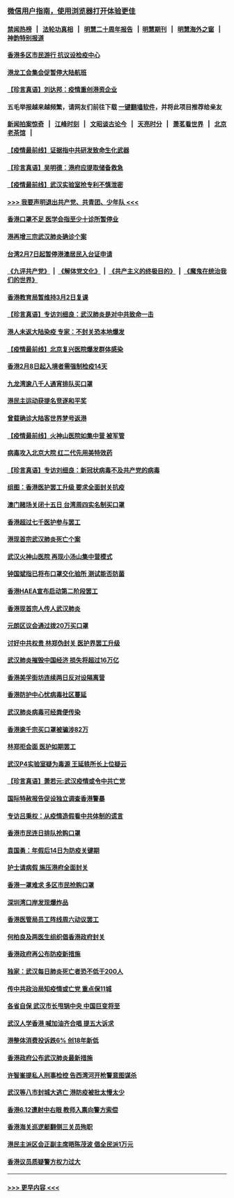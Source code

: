 ### [微信用户指南，使用浏览器打开体验更佳](https://github.com/gfw-breaker/banned-news1/blob/master/indexes/wechat-guide.md?t=0)
#### [禁闻热榜](热点新闻.md?t=0)  &nbsp;&nbsp;|&nbsp;&nbsp; [法轮功真相](https://github.com/gfw-breaker/truth/blob/master/README.md?t=0) &nbsp;&nbsp;|&nbsp;&nbsp; [明慧二十周年报告](https://github.com/gfw-breaker/mh-reports/blob/master/README.md?t=0) &nbsp;&nbsp;|&nbsp;&nbsp;[明慧期刊](https://github.com/gfw-breaker/mh-qikan) &nbsp;&nbsp;|&nbsp;&nbsp; [明慧海外之窗](https://github.com/gfw-breaker/mh-news/blob/master/README.md?t=0) &nbsp;&nbsp;|&nbsp;&nbsp; [神韵特别报道](https://github.com/gfw-breaker/mh-news/blob/master/shenyun.md?t=0)
#### [香港多区市民游行 抗议设检疫中心](../pages/nsc415/n11856866.md?t=02100922) 
#### [港龙工会集会促暂停大陆航班](../pages/nsc415/n11856840.md?t=02100922) 
#### [【珍言真语】刘达邦：疫情重创港资企业](../pages/nsc415/n11854274.md?t=02100922) 
#### 五毛举报越来越频繁，请网友们前往下载 [一键翻墙软件](https://github.com/gfw-breaker/ssr-accounts)，并将此项目推荐给亲友
#### [新闻拍案惊奇](https://github.com/gfw-breaker/banned-news1/blob/master/pages/link4.md) &nbsp;&nbsp;|&nbsp;&nbsp; [江峰时刻](https://github.com/gfw-breaker/banned-news1/blob/master/pages/link4.md) &nbsp;&nbsp;|&nbsp;&nbsp; [文昭谈古论今](https://github.com/gfw-breaker/banned-news1/blob/master/pages/link4.md) &nbsp;&nbsp;|&nbsp;&nbsp; [天亮时分](https://github.com/gfw-breaker/banned-news1/blob/master/pages/link4.md) &nbsp;&nbsp;|&nbsp;&nbsp; [萧茗看世界](https://github.com/gfw-breaker/banned-news1/blob/master/pages/link4.md) &nbsp;&nbsp;|&nbsp;&nbsp; [北京老茶馆](https://github.com/gfw-breaker/banned-news1/blob/master/pages/link4.md) &nbsp;&nbsp;|&nbsp;&nbsp; 
#### [【疫情最前线】证据指中共研发致命生化武器](../pages/nsc415/n11853087.md?t=02100922) 
#### [【珍言真语】吴明德：港府应提取储备救急](../pages/nsc415/n11852734.md?t=02100922) 
#### [【疫情最前线】武汉实验室抢专利不慎泄密](../pages/nsc415/n11850310.md?t=02100922) 
#### [>>> 我要声明退出共产党、共青团、少年队 <<<](https://github.com/begood0513/goodnews/blob/master/quit/letter.md) 
#### [香港口罩不足 医学会指至少十诊所暂停业](../pages/nsc415/n11850301.md?t=02100922) 
#### [港再增三宗武汉肺炎确诊个案](../pages/nsc415/n11850328.md?t=02100922) 
#### [台湾2月7日起暂停港澳居民入台证申请](../pages/nsc415/n11850304.md?t=02100922) 
#### [《九评共产党》](https://github.com/begood0513/9ping.md/blob/master/README.md) &nbsp;|&nbsp; [《解体党文化》](../../../../jtdwh.md/blob/master/README.md)  &nbsp;|&nbsp; [《共产主义的终极目的》](../../../../gczydzjmd.md/blob/master/README.md) &nbsp;|&nbsp; [《魔鬼在统治我们的世界》](../../../../mgztzwmdsj.md/blob/master/README.md) 
#### [香港教育局暂维持3月2日复课](../pages/nsc415/n11850260.md?t=02100922) 
#### [【珍言真语】专访刘细良：武汉肺炎是对中共致命一击](../pages/nsc415/n11849934.md?t=02100922) 
#### [港人未返大陆染疫 专家：不封关恐本地爆发](../pages/nsc415/n11848021.md?t=02100922) 
#### [【疫情最前线】北京复兴医院爆发群体感染](../pages/nsc415/n11847626.md?t=02100922) 
#### [香港2月8日起入境者需强制检疫14天](../pages/nsc415/n11847658.md?t=02100922) 
#### [九龙湾逾八千人通宵排队买口罩](../pages/nsc415/n11847647.md?t=02100922) 
#### [港民主运动获提名竞逐和平奖](../pages/nsc415/n11847633.md?t=02100922) 
#### [曾载确诊大陆客世界梦号返港](../pages/nsc415/n11847608.md?t=02100922) 
#### [【疫情最前线】火神山医院如集中营 被军管](../pages/nsc415/n11847524.md?t=02100922) 
#### [病毒攻入北京大院 红二代先用美特效药](../pages/nsc415/n11847427.md?t=02100922) 
#### [【珍言真语】专访刘细良：新冠状病毒不及共产党的病毒](../pages/nsc415/n11847164.md?t=02100922) 
#### [组图：香港医护罢工升级 要求全面封关抗疫](../pages/nsc415/n11844107.md?t=02100922) 
#### [澳门赌场关闭十五日 台湾周四实名制买口罩](../pages/nsc415/n11845083.md?t=02100922) 
#### [香港超过七千医护参与罢工](../pages/nsc415/n11845051.md?t=02100922) 
#### [港现首宗武汉肺炎死亡个案](../pages/nsc415/n11844998.md?t=02100922) 
#### [武汉火神山医院 再现小汤山集中营模式](../pages/nsc415/n11844763.md?t=02100922) 
#### [钟国斌指已将布口罩交化验所 测试能否防菌](../pages/nsc415/n11842783.md?t=02100922) 
#### [香港HAEA宣布启动第二阶段罢工](../pages/nsc415/n11842723.md?t=02100922) 
#### [香港现首宗人传人武汉肺炎](../pages/nsc415/n11842766.md?t=02100922) 
#### [元朗区议会通过拨20万买口罩](../pages/nsc415/n11842754.md?t=02100922) 
#### [讨好中共权贵 林郑伪封关 医护界罢工升级](../pages/nsc415/n11842359.md?t=02100922) 
#### [武汉肺炎摧毁中国经济 损失将超过16万亿](../pages/nsc415/n11839723.md?t=02100922) 
#### [香港美孚街坊连续两日反对设隔离营](../pages/nsc415/n11839962.md?t=02100922) 
#### [香港防护中心忧病毒社区蔓延](../pages/nsc415/n11839933.md?t=02100922) 
#### [武汉肺炎病毒可经粪便传染](../pages/nsc415/n11839939.md?t=02100922) 
#### [香港逾千宗买口罩被骗涉82万](../pages/nsc415/n11839914.md?t=02100922) 
#### [林郑拒会面 医护如期罢工](../pages/nsc415/n11839892.md?t=02100922) 
#### [武汉P4实验室疑为毒源 王延轶所长上位疑云](../pages/nsc415/n11835543.md?t=02100922) 
#### [【珍言真语】萧若元:武汉疫情或令中共亡党](../pages/nsc415/n11829394.md?t=02100922) 
#### [国际特赦报告促设独立调查香港警暴](../pages/nsc415/n11833845.md?t=02100922) 
#### [专访吕秉权：从疫情造假看中共体制的谎言](../pages/nsc415/n11833813.md?t=02100922) 
#### [香港市民连日排队抢购口罩](../pages/nsc415/n11833794.md?t=02100922) 
#### [袁国勇：年假后14日为防疫关键期](../pages/nsc415/n11831088.md?t=02100922) 
#### [护士请病假 施压港府全面封关](../pages/nsc415/n11831030.md?t=02100922) 
#### [香港一罩难求 多区市民抢购口罩](../pages/nsc415/n11831002.md?t=02100922) 
#### [深圳湾口岸发现爆炸品](../pages/nsc415/n11828802.md?t=02100922) 
#### [香港医管局员工阵线周六动议罢工](../pages/nsc415/n11828762.md?t=02100922) 
#### [何柏良及两医生组织倡香港政府封关](../pages/nsc415/n11828749.md?t=02100922) 
#### [香港政府再公布防疫新措施](../pages/nsc415/n11828716.md?t=02100922) 
#### [独家：武汉每日肺炎死亡者恐不低于200人](../pages/nsc415/n11828240.md?t=02100922) 
#### [传中共政治局知疫情或亡党 重点保11城](../pages/nsc415/n11828145.md?t=02100922) 
#### [各省自保 武汉市长甩锅中央 中国巨变将至](../pages/nsc415/n11828021.md?t=02100922) 
#### [武汉人学香港 喊加油齐合唱 提五大诉求](../pages/nsc415/n11827046.md?t=02100922) 
#### [港整体消费投诉跌6% 创18年新低](../pages/nsc415/n11817280.md?t=02100922) 
#### [香港政府公布武汉肺炎最新措施](../pages/nsc415/n11817152.md?t=02100922) 
#### [许智峯提私人刑事检控 告西湾河开枪警意图谋杀](../pages/nsc415/n11817132.md?t=02100922) 
#### [武汉等八市封城大逃亡 港防疫被批太慢太少](../pages/nsc415/n11817058.md?t=02100922) 
#### [香港6.12遭射中右眼 教师入禀向警方索偿](../pages/nsc415/n11814678.md?t=02100922) 
#### [香港海关巡逻艇翻侧三关员殉职](../pages/nsc415/n11814604.md?t=02100922) 
#### [港民主派区会正副主席晤陈茂波 倡全民派1万元](../pages/nsc415/n11814582.md?t=02100922) 
#### [香港议员质疑警方权力过大](../pages/nsc415/n11814560.md?t=02100922) 

----
#### [ >>> 更早内容 <<< ](../indexes/nsc415-earlier.md)
